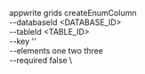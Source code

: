 appwrite grids createEnumColumn \
        --databaseId <DATABASE_ID> \
        --tableId <TABLE_ID> \
        --key '' \
        --elements one two three \
        --required false \


